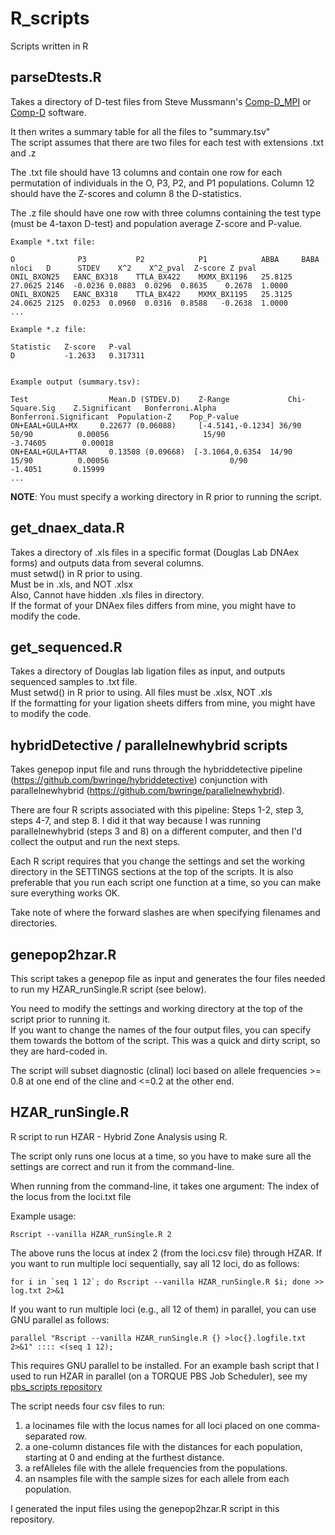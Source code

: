 # R_scripts
Scripts written in R

## parseDtests.R 

Takes a directory of D-test files from Steve Mussmann's [Comp-D_MPI](https://github.com/smussmann82/Comp-D_MPI) or [Comp-D](https://github.com/smussmann82/Comp-D) software.  

It then writes a summary table for all the files to "summary.tsv"    
The script assumes that there are two files for each test with extensions .txt and .z  

The .txt file should have 13 columns and contain one row for each permutation of individuals in the O, P3, P2, and P1 populations. Column 12 should have the Z-scores and column 8 the D-statistics.  

The .z file should have one row with three columns containing the test type (must be 4-taxon D-test) and population average Z-score and P-value.  

```
Example *.txt file:  

O              P3           P2            P1            ABBA     BABA  nloci   D      STDEV    X^2    X^2_pval  Z-score Z pval
ONIL_BXON25   EANC_BX318    TTLA_BX422    MXMX_BX1196   25.8125 27.0625 2146  -0.0236 0.0883  0.0296  0.8635    0.2678  1.0000
ONIL_BXON25   EANC_BX318    TTLA_BX422    MXMX_BX1195   25.3125 24.0625 2125  0.0253  0.0960  0.0316  0.8588   -0.2638  1.0000
...
```

```
Example *.z file:  

Statistic   Z-score   P-val
D           -1.2633   0.317311
```

```

Example output (summary.tsv):

Test	              Mean.D (STDEV.D)	  Z-Range	          Chi-Square.Sig	Z.Significant	Bonferroni.Alpha	Bonferroni.Significant	Population-Z	Pop_P-value
ON+EAAL+GULA+MX	    0.22677 (0.06088)	  [-4.5141,-0.1234]	36/90	                  50/90	         0.00056	                 15/90	             -3.74605	     0.00018
ON+EAAL+GULA+TTAR	  0.13508 (0.09668)	 [-3.1064,0.6354  14/90	                 15/90	        0.00056	                          0/90              -1.4051       0.15999
...
```

**NOTE**: You must specify a working directory in R prior to running the script.


## get_dnaex_data.R

Takes a directory of .xls files in a specific format (Douglas Lab DNAex forms) and outputs data from several columns.  
must setwd() in R prior to using.  
Must be in .xls, and NOT .xlsx  
Also, Cannot have hidden .xls files in directory.  
If the format of your DNAex files differs from mine, you might have to modify the code.  

## get_sequenced.R

Takes a directory of Douglas lab ligation files as input, and outputs sequenced samples to .txt file.  
Must setwd() in R prior to using.  All files must be .xlsx, NOT .xls  
If the formatting for your ligation sheets differs from mine, you might have to modify the code.  

## hybridDetective / parallelnewhybrid scripts

Takes genepop input file and runs through the hybriddetective pipeline (https://github.com/bwringe/hybriddetective) conjunction with parallelnewhybrid (https://github.com/bwringe/parallelnewhybrid).  

There are four R scripts associated with this pipeline: Steps 1-2, step 3, steps 4-7, and step 8. I did it that way because I was running parallelnewhybrid (steps 3 and 8) on a different computer, and then I'd collect the output and run the next steps.  

Each R script requires that you change the settings and set the working directory in the SETTINGS sections at the top of the scripts. It is also preferable that you run each script one function at a time, so you can make sure everything works OK.  

Take note of where the forward slashes are when specifying filenames and directories.  


## genepop2hzar.R  

This script takes a genepop file as input and generates the four files needed to run my HZAR_runSingle.R script (see below).  

You need to modify the settings and working directory at the top of the script prior to running it.  
If you want to change the names of the four output files, you can specify them towards the bottom of the script. This was a quick and dirty script, so they are hard-coded in.  

The script will subset diagnostic (clinal) loci based on allele frequencies >= 0.8 at one end of the cline and <=0.2 at the other end.  


## HZAR_runSingle.R  

R script to run HZAR - Hybrid Zone Analysis using R.  

The script only runs one locus at a time, so you have to make sure all the settings are correct and run it from the command-line.  

When running from the command-line, it takes one argument: The index of the locus from the loci.txt file

Example usage:

`Rscript --vanilla HZAR_runSingle.R 2`

The above runs the locus at index 2 (from the loci.csv file) through HZAR. If you want to run multiple loci sequentially, say all 12 loci, do as follows:  

```for i in `seq 1 12`; do Rscript --vanilla HZAR_runSingle.R $i; done >> log.txt 2>&1```   

If you want to run multiple loci (e.g., all 12 of them) in parallel, you can use GNU parallel as follows:  

```parallel "Rscript --vanilla HZAR_runSingle.R {} >loc{}.logfile.txt 2>&1" :::: <(seq 1 12);```

This requires GNU parallel to be installed. For an example bash script that I used to run HZAR in parallel (on a TORQUE PBS Job Scheduler), see my [pbs_scripts repository](https://github.com/btmartin721/pbs_scripts)  

The script needs four csv files to run:   
1. a locinames file with the locus names for all loci placed on one comma-separated row.  
2. a one-column distances file with the distances for each population, starting at 0 and ending at the furthest distance.  
3. a refAlleles file with the allele frequencies from the populations.  
4. an nsamples file with the sample sizes for each allele from each population.  

I generated the input files using the genepop2hzar.R script in this repository.  
 
